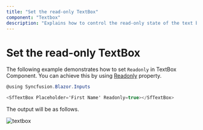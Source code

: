```yaml
---
title: "Set the read-only TextBox"
component: "Textbox"
description: "Explains how to control the read-only state of the text box component."
---
```


# Set the read-only TextBox

The following example demonstrates how to set `Readonly` in TextBox Component.
You can achieve this by using [Readonly](https://help.syncfusion.com/cr/blazor/Syncfusion.Blazor.Charts.ChartSeries.html#Syncfusion_Blazor_Charts_ChartSeries_Fill) property.

```csharp
@using Syncfusion.Blazor.Inputs

<SfTextBox Placeholder='First Name' Readonly=true></SfTextBox>
```

The output will be as follows.

![textbox](../images/disabled.png)